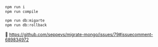 ```bash
npm run i
npm run compile

npm run db:migarte
npm run db:rollback
```

📓 https://github.com/seppevs/migrate-mongo/issues/79#issuecomment-689834972
